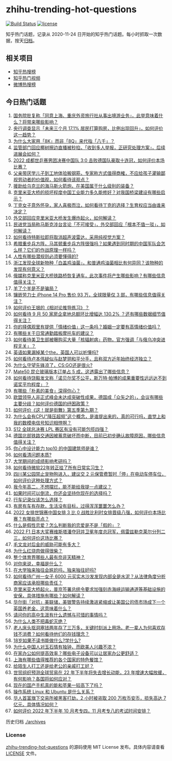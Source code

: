 # zhihu-trending-hot-questions

[![Build Status](https://github.com/justjavac/zhihu-trending-hot-questions/workflows/ci/badge.svg?branch=master)](https://github.com/justjavac/zhihu-trending-hot-questions/actions)
[![license](https://img.shields.io/github/license/justjavac/zhihu-trending-hot-questions)](https://github.com/justjavac/zhihu-trending-hot-questions/blob/master/LICENSE)

知乎热门话题，记录从 2020-11-24 日开始的知乎热门话题。每小时抓取一次数据，按天[归档](./archives)。

## 相关项目

- [知乎热搜榜](https://github.com/justjavac/zhihu-trending-top-search)
- [知乎热门视频](https://github.com/justjavac/zhihu-trending-hot-video)
- [微博热搜榜](https://github.com/justjavac/weibo-trending-hot-search)

## 今日热门话题

<!-- BEGIN -->
<!-- 最后更新时间 Mon Oct 10 2022 06:24:13 GMT+0800 (China Standard Time) -->

1. [国务院批复称「同意上海、重庆外资旅行社从事出境游业务」，此举意味着什么？将带来哪些影响？](https://www.zhihu.com/question/558284328)
1. [央行调查显示「未来三个月 17.1% 居民打算购房，比例出现回升」，如何评价这一趋势？](https://www.zhihu.com/question/558411729)
1. [为什么大家用「8K」而非「8Q」来代指「八千」？](https://www.zhihu.com/question/557838170)
1. [监管部门回应椰树擦边直播被秒掐，「收到多人举报，正研究处理方案」，后续进展会如何？](https://www.zhihu.com/question/558322135)
1. [2022 成都世乒赛男团决赛中国队 3:0 击败德国队豪取十连冠，如何评价本场比赛？](https://www.zhihu.com/question/558290467)
1. [父亲带厌学儿子到工地体验搬钢筋，专家称方式值得商榷，不应给孩子灌输鄙视劳动者的价值观，如何看待该观点？](https://www.zhihu.com/question/558327071)
1. [援助给乌克兰的海马斯火箭炮，在美国属于什么级别的装备？](https://www.zhihu.com/question/557966406)
1. [克里米亚大桥的损坏程度中国工业能力多久能修好？对我国桥梁建设有哪些启示？](https://www.zhihu.com/question/558277344)
1. [丁克女子意外怀孕，家人喜极而泣，如何看待丁克的选择？生育权应当由谁来决定？](https://www.zhihu.com/question/557394599)
1. [外交部回应克里米亚大桥发生爆炸起火，如何解读？](https://www.zhihu.com/question/558360136)
1. [民进党当局称马斯克涉台言论「不可接受」，外交部回应「根本不值一驳」，如何解读？](https://www.zhihu.com/question/558361339)
1. [如何看待特斯拉即将取消超声波雷达，采用纯视觉方案？](https://www.zhihu.com/question/558212074)
1. [希腊重步兵方阵，马其顿重步兵方阵很强吗？如果遇到同时期的中国军队会怎么样？它们的作战原理一样吗？](https://www.zhihu.com/question/390259913)
1. [人性有哪些潜规则必须要懂得的?](https://www.zhihu.com/question/536831207)
1. [浙江发现全球新物种「白盖鸡油菌」，和普通鸡油菌相比有何异同？该物种的发现有何意义？](https://www.zhihu.com/question/558198655)
1. [俄媒称克里米亚大桥铁路桥恢复通车，此次事件将产生哪些影响？有哪些信息值得关注？](https://www.zhihu.com/question/558285478)
1. [羊了个羊是不是骗局？](https://www.zhihu.com/question/553632083)
1. [镶嵌劳力士 iPhone 14 Pro 售价 93 万，全球限量仅 3 部，有哪些信息值得关注？](https://www.zhihu.com/question/558305671)
1. [如何评价王垠的《相对论推导练习》？](https://www.zhihu.com/question/558302771)
1. [如何看待 9 月 50 家房企拿地总额环比增幅达 130.2% ？还有哪些数据细节值得关注？](https://www.zhihu.com/question/558281219)
1. [你的择偶观里有提供「情绪价值」这一条吗？婚姻一定要有高情绪价值吗？](https://www.zhihu.com/question/556317525)
1. [有哪些关于日常通勤踏板摩托车的建议？](https://www.zhihu.com/question/469696443)
1. [如何看待美卫生部被曝购买大量「核辐射病」药物，官方强调「与俄乌冲突进程无关」？](https://www.zhihu.com/question/558275816)
1. [英语如果漏掉某个the，英国人可以听懂吗?](https://www.zhihu.com/question/558208318)
1. [如何看待卢本伟疑似与赵梦玥和平分手，且称双方近年始终经济独立？](https://www.zhihu.com/question/558204727)
1. [为什么守望先锋凉了，CS:GO还是很火?](https://www.zhihu.com/question/533039984)
1. [Mate50 昆仑玻璃版本订单占 5 成，这透露出了哪些信息？](https://www.zhihu.com/question/553843511)
1. [如何看待饶毅发文称「诺贝尔奖不公平，斯万特·帕博的成果重要性远远达不到诺奖平均程度」？](https://www.zhihu.com/question/558216402)
1. [有哪些「朴素的美食」深得你心？](https://www.zhihu.com/question/558235493)
1. [欧盟领导人非正式峰会未达成突破性成果，德国成「众矢之的」，会议有哪些主要分歧？如何评价德国的纾困政策？](https://www.zhihu.com/question/558182713)
1. [如何评价《这！就是街舞》第五季第九期？](https://www.zhihu.com/question/558231351)
1. [为什么会有CPU"降压超频"这个概念，是谁提出来的，真的可行吗，直觉上和我的数模电信号知识相悖啊？](https://www.zhihu.com/question/546466209)
1. [S12 全球总决赛 LPL 赛区有没有可能包揽四强？](https://www.zhihu.com/question/554341911)
1. [德国北部铁路交通因被蓄意破坏而中断，目前已初步确认故障原因，哪些信息值得关注？](https://www.zhihu.com/question/558259806)
1. [你心中设计能力 top10 的中国建筑师是谁？](https://www.zhihu.com/question/268838555)
1. [如何看清问题本质?](https://www.zhihu.com/question/541879125)
1. [大学期间的成绩影响考研吗？](https://www.zhihu.com/question/504209341)
1. [如何看待微软22年转正挂了所有日常实习生？](https://www.zhihu.com/question/557506449)
1. [四川某公园禁止宠物狗进入，建议交 2 元保管费暂时「停」在电动车停车位，如何评价这种处理方式？](https://www.zhihu.com/question/557529402)
1. [我今年高二，不想摆烂，能不能给我提一点建议？](https://www.zhihu.com/question/558241438)
1. [如果时间可以倒流，你还会坚持你现在的选择吗？](https://www.zhihu.com/question/555769224)
1. [行车记录仪该怎么选择？](https://www.zhihu.com/question/443600302)
1. [有房有车有存款，生活没有目标，过得浑浑噩噩怎么办？](https://www.zhihu.com/question/558277897)
1. [2022 女排世锦赛中国女排 3 比 0 战胜比利时女排晋级八强，如何评价本场比赛？有哪些亮点？](https://www.zhihu.com/question/558412224)
1. [什么是假性恋爱？怎么判断我的恋爱是不是「假的」？](https://www.zhihu.com/question/558307560)
1. [2022 F1 日本大奖赛维斯塔潘夺冠并卫冕年度总冠军，佩雷兹勒克莱尔分列二三，如何评价这场比赛？](https://www.zhihu.com/question/558304253)
1. [毛文龙对后金的威胁可能有多大？](https://www.zhihu.com/question/542258152)
1. [为什么红烧肉做得很柴？](https://www.zhihu.com/question/555625382)
1. [整个体育界哪些人最有奈非天精神？](https://www.zhihu.com/question/558248342)
1. [对你来说，幸福是什么？](https://www.zhihu.com/question/557834614)
1. [在大学独来独往会尴尬吗，独来独往好吗?](https://www.zhihu.com/question/558250603)
1. [如何看待广州一女子 6000 元买实木沙发发现内部全是水泥？从法律角度分析商家应该承担哪些责任？](https://www.zhihu.com/question/558158780)
1. [克里米亚大桥起火，普京签署总统令要求加强刻赤海峡运输通道等基础设施的安保，具体措施有哪些？如何解读？](https://www.zhihu.com/question/558272912)
1. [华尔街「对抗」美联储，美银警告持续激进紧缩或让美国公司债市场成下一个英国养老金，这意味着什么？](https://www.zhihu.com/question/558179881)
1. [请问你的高中生涯有什么遗憾与可惜的事情吗？](https://www.zhihu.com/question/558160031)
1. [为什么人类不把毒蛇灭绝？](https://www.zhihu.com/question/553487079)
1. [老人床头抠洞塞钱两年存了三万多，关键时刻派上用场，老一辈人为何喜欢存钱不消费？如何看待他们的存钱理念？](https://www.zhihu.com/question/557370859)
1. [18岁如果不读书能做什么?学什么?](https://www.zhihu.com/question/558320821)
1. [为什么中国人对玉石情有独钟，而欧美人兴趣不浓？](https://www.zhihu.com/question/21386973)
1. [在家办公如何提高效率？哪些电子设备可以让居家办公更舒适？](https://www.zhihu.com/question/558220693)
1. [上海有哪些值得推荐的各个国家的特色餐馆？](https://www.zhihu.com/question/21994656)
1. [给陌生人打工还是给老公的亲戚打工好？](https://www.zhihu.com/question/558102270)
1. [世贸组织预测全球贸易在 22 年下半年将失去增长动能，23 年增速大幅放缓，有何影响？各国将如何应对？](https://www.zhihu.com/question/558184989)
1. [现在的国产手机真的能和苹果一较高下了吗？](https://www.zhihu.com/question/557884779)
1. [操作系统 Linux 和 Ubuntu 是什么关系？](https://www.zhihu.com/question/557436200)
1. [华人首富旗下交易所被黑客打劫，2 小时被盗取 200 万枚币安币，损失高达 7 亿元，具体情况如何？](https://www.zhihu.com/question/558163460)
1. [如何评价 2022 年下半年 10 月考专四，11 月考专八的考试时间安排？](https://www.zhihu.com/question/558245909)

<!-- END -->

历史归档 [./archives](./archives)

### License

[zhihu-trending-hot-questions](https://github.com/justjavac/zhihu-trending-hot-questions)
的源码使用 MIT License 发布。具体内容请查看 [LICENSE](./LICENSE) 文件。
